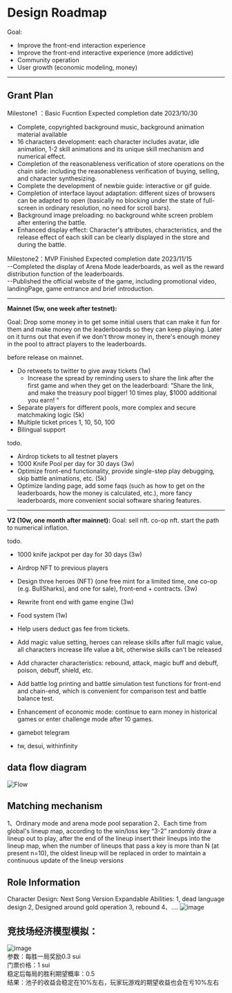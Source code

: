  # Design Roadmap
Goal:
- Improve the front-end interaction experience
- Improve the front-end interactive experience (more addictive)
- Community operation
- User growth (economic modeling, money)
----

## Grant Plan
Milestone1 ：Basic Fucntion
Expected completion date 2023/10/30  
- Complete, copyrighted background music, background animation material available  
- 16 characters development: each character includes avatar, idle animation, 1-2 skill animations and its unique skill mechanism and numerical effect.  
- Completion of the reasonableness verification of store operations on the chain side: including the reasonableness verification of buying, selling, and character synthesizing.  
- Complete the development of newbie guide: interactive or gif guide.  
- Completion of interface layout adaptation: different sizes of browsers can be adapted to open (basically no blocking under the state of full-screen in ordinary resolution, no need for scroll bars).  
- Background image preloading: no background white screen problem after entering the battle.  
- Enhanced display effect: Character's attributes, characteristics, and the release effect of each skill can be clearly displayed in the store and during the battle.

Milestone2：MVP Finished
Expected completion date 2023/11/15  
--Completed the display of Arena Mode leaderboards, as well as the reward distribution function of the leaderboards.  
--Published the official website of the game, including promotional video, landingPage, game entrance and brief introduction.  

----

**Mainnet (5w, one week after testnet):**

Goal: Drop some money in to get some initial users that can make it fun for them and make money on the leaderboards so they can keep playing. Later on it turns out that even if we don't throw money in, there's enough money in the pool to attract players to the leaderboards.

before release on mainnet. 
- Do retweets to twitter to give away tickets (1w)
    - Increase the spread by reminding users to share the link after the first game and when they get on the leaderboard: “Share the link, and make the treasury pool bigger! 10 times play, $1000 additional you earn! “
- Separate players for different pools, more complex and secure matchmaking logic (5k)
- Multiple ticket prices 1, 10, 50, 100
- Bilingual support

todo.
- Airdrop tickets to all testnet players
- 1000 Knife Pool per day for 30 days (3w)
- Optimize front-end functionality, provide single-step play debugging, skip battle animations, etc. (5k)
- Optimize landing page, add some faqs (such as how to get on the leaderboards, how the money is calculated, etc.), more fancy leaderboards, more convenient social software sharing features.

----

**V2 (10w, one month after mainnet):**
Goal: sell nft. co-op nft. start the path to numerical inflation.

todo.
- 1000 knife jackpot per day for 30 days (3w)
- Airdrop NFT to previous players
- Design three heroes (NFT) (one free mint for a limited time, one co-op (e.g. BullSharks), and one for sale), front-end + contracts. (3w)
- Rewrite front end with game engine (3w)
- Food system (1w)

- Help users deduct gas fee from tickets.

- Add magic value setting, heroes can release skills after full magic value, all characters increase life value a bit, otherwise skills can't be released
- Add character characteristics: rebound, attack, magic buff and debuff, poison, debuff, shield, etc.
- Add battle log printing and battle simulation test functions for front-end and chain-end, which is convenient for comparison test and battle balance test.
- Enhancement of economic mode: continue to earn money in historical games or enter challenge mode after 10 games.

- gamebot telegram
- tw, desui, withinfinity

## data flow diagram
![Flow](https://github.com/ISayHelloworld/autoChess/assets/43593163/31784949-6b5d-48bd-950f-92d0c4787575)


## Matching mechanism
1、Ordinary mode and arena mode pool separation
2、Each time from global's lineup map, according to the win/loss key “3-2” randomly draw a lineup out to play, after the end of the lineup insert their lineups into the lineup map, when the number of lineups that pass a key is more than N (at present n=10), the oldest lineup will be replaced in order to maintain a continuous update of the lineup versions  

## Role Information  
Character Design:
Next Song Version Expandable Abilities:
    1, dead language design
    2, Designed around gold operation
    3, rebound
    4、....
![image](https://github.com/ISayHelloworld/autoChess/assets/43593163/162bb486-b114-4bb7-ba4e-9daa4c1400c6)

## 竞技场经济模型模拟：
![image](https://github.com/ISayHelloworld/autoChess/assets/43593163/31c658f4-b275-4e5e-a974-22a16f4523e2)  
参数：每胜一局奖励0.3 sui  
门票价格：1 sui  
稳定后每局的胜利期望概率：0.5  
结果：池子的收益会稳定在10%左右，玩家玩游戏的期望收益也会在亏10%左右  
